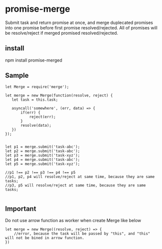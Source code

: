 # promise-merge

Submit task and return promise at once, and merge duplecated promises into one promise before first promise resolved/rejected. All of promises will be resolve/reject if merged promised resolved/rejected.

## install

npm install promise-merged

## Sample

```
let Merge = require('merge');

let merge = new Merge(function(resolve, reject) {
   let task = this.task;

   asyncall('somewhere', (err, data) => {
       if(err) {
           reject(err);
       }
       resolve(data);
   })
});


let p1 = merge.submit('task-abc');
let p2 = merge.submit('task-abc');
let p3 = merge.submit('task-xyz');
let p4 = merge.submit('task-abc');
let p5 = merge.submit('task-xyz');

//p1 !== p2 !== p3 !== p4 !== p5
//p1, p2, p4 will resolve/reject at same time, because they are same tasks;
//p3, p5 will resolve/reject at same time, because they are same tasks;


```

## Important

Do not use arrow function as worker when create Merge like below
```
let merge = new Merge((resolve, reject) => {
    //error, because the task will be passed by "this", and "this" will not be bined in arrow function.
})
```